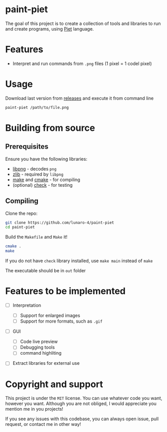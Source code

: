 
# paint-piet

The goal of this project is to create a collection of tools and libraries to
run and create programs, using
[Piet](https://www.dangermouse.net/esoteric/piet.html) language.

# Features

- Interpret and run commands from `.png` files (1 pixel = 1 codel pixel)

# Usage 

Download last version from [releases](https://github.com/lunaro-4/paint-piet/releases) 
and execute it from command line
``` bash
paint-piet /path/to/file.png
```

# Building from source

## Prerequisites

Ensure you have the following libraries:

- [libpng](http://www.libpng.org/pub/png/libpng.html) - decodes `png`
- [zlib](https://github.com/madler/zlib) - required by `libpng`
- [make](https://www.gnu.org/software/make/) and [cmake](https://cmake.org/) - for compiling
- (optional) [check](https://github.com/libcheck/check) - for testing

## Compiling
Clone the repo:
``` bash
git clone https://github.com/lunaro-4/paint-piet
cd paint-piet
```
Build the `Makefile` and `Make` it!
``` bash
cmake .
make 
```
If you do not have `check` library installed, use `make main` instead of `make`

The executable should be in `out` folder

# Features to be implemented

- [ ] Interpretation
    - [ ] Support for enlarged images
    - [ ] Support for more formats, such as `.gif`
- [ ] GUI
    - [ ] Code live preview
    - [ ] Debugging tools
    - [ ] command highliting
- [ ] Extract libraries for external use


# Copyright and support

This project is under the `MIT` license. You can use whatever code you want,
however you want. Although you are not obliged, I would appreciate you mention
me in you projects!

If you see any issues with this codebase, you can always open issue, pull request,
or contact me in other way!
